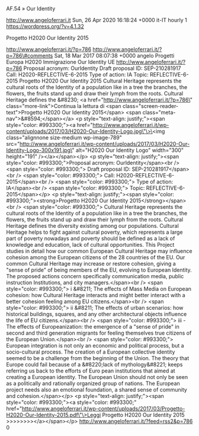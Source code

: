 AF.54 » Our Identity

http://www.angeloferrari.it Sun, 26 Apr 2020 16:18:24 +0000 it-IT hourly 1 https://wordpress.org/?v=4.1.32

Progetto H2020 Our Identity 2015

http://www.angeloferrari.it/?p=786 http://www.angeloferrari.it/?p=786\#comments Sat, 18 Mar 2017 08:07:38 +0000 angelo Progetti Europa H2020 Immigrazione Our Identity UE http://www.angeloferrari.it/?p=786 Proposal acronym: OurIdentity Draft proposal ID: SEP-210281917 Call: H2020-REFLECTIVE-6-2015 Type of action: IA Topic: REFLECTIVE-6-2015 Progetto H2020 Our Identity 2015 Cultural Heritage represents the cultural roots of the Identity of a population like in a tree the branches, the flowers, the fruits stand up and draw their lymph from the roots. Cultural Heritage defines the &\#8230; \<a href=\"http://www.angeloferrari.it/?p=786\" class=\"more-link\"\>Continua la lettura di \<span class=\"screen-reader-text\"\>Progetto H2020 Our Identity 2015\</span\> \<span class=\"meta-nav\"\>&\#8594;\</span\>\</a\> \<p style=\"text-align: justify;\"\>\<span style=\"color: \#993300;\"\>\<a href=\"http://www.angeloferrari.it/wp-content/uploads/2017/03/H2020-Our-Identity-Logo.jpg\"\>\<img class=\"alignnone size-medium wp-image-789\" src=\"http://www.angeloferrari.it/wp-content/uploads/2017/03/H2020-Our-Identity-Logo-300x191.jpg\" alt=\"H2020 Our Identity Logo\" width=\"300\" height=\"191\" /\>\</a\>\</span\>\</p\> \<p style=\"text-align: justify;\"\>\<span style=\"color: \#993300;\"\>Proposal acronym: OurIdentity\</span\>\<br /\> \<span style=\"color: \#993300;\"\> Draft proposal ID: SEP-210281917\</span\>\<br /\> \<span style=\"color: \#993300;\"\> Call: H2020-REFLECTIVE-6-2015\</span\>\<br /\> \<span style=\"color: \#993300;\"\> Type of action: IA\</span\>\<br /\> \<span style=\"color: \#993300;\"\> Topic: REFLECTIVE-6-2015\</span\>\</p\> \<p style=\"text-align: justify;\"\>\<span style=\"color: \#993300;\"\>\<strong\>Progetto H2020 Our Identity 2015\</strong\>\</span\>\<br /\> \<span style=\"color: \#993300;\"\> Cultural Heritage represents the cultural roots of the Identity of a population like in a tree the branches, the flowers, the fruits stand up and draw their lymph from the roots. Cultural Heritage defines the diversity existing among our populations. Cultural Heritage helps to fight against cultural poverty, which represents a large part of poverty nowadays and poverty should be defined as a lack of knowledge and education, lack of cultural opportunities. This Project studies in detail how our common European Cultural Heritage may influence cohesion among the European citizens of the 28 countries of the EU. Our common Cultural Heritage may increase or restore cohesion, giving a "sense of pride" of being members of the EU, evolving to European Identity. The proposed actions concern specifically communication media, public instruction Institutions, and city managers.\</span\>\<br /\> \<span style=\"color: \#993300;\"\> i &\#8211; The effects of Mass Media on European cohesion: how Cultural Heritage interacts and might better interact with a better cohesion feeling among EU citizens.\</span\>\<br /\> \<span style=\"color: \#993300;\"\> ii &\#8211; The effects of urban scenarios: how historical buildings, squares, and any other architectural objects influence the life of EU citizens.\</span\>\<br /\> \<span style=\"color: \#993300;\"\> iii -The effects of Europeanization: the emergence of a "sense of pride" in second and third generation migrants for feeling themselves true citizens of the European Union.\</span\>\<br /\> \<span style=\"color: \#993300;\"\> European integration is not only an economic and political process, but a socio-cultural process. The creation of a European collective identity seemed to be a challenge from the beginning of the Union. The theory that Europe could fail because of a &\#8220;lack of mythology&\#8221; keeps referring us back to the efforts of Euro pean institutions that aimed at creating a European identity. The European Union should not only be seen as a politically and rationally organized group of nations. The European project needs also an emotional foundation, a shared sense of community and cohesion.\</span\>\</p\> \<p style=\"text-align: justify;\"\>\<span style=\"color: \#993300;\"\>\<a style=\"color: \#993300;\" href=\"http://www.angeloferrari.it/wp-content/uploads/2017/03/Progetto-H2020-Our-Identity-2015.pdf\"\>Leggi Progetto H2020 Our Identity 2015 &gt;&gt;&gt;&gt;&gt;&gt;&gt;&gt;\</a\>\</span\>\</p\> http://www.angeloferrari.it/?feed=rss2&p=786 0

